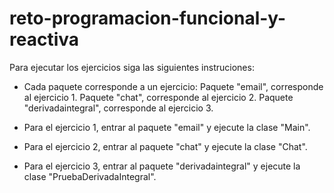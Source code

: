 # reto-programacion-funcional-y-reactiva

Para ejecutar los ejercicios siga las siguientes instruciones:

* Cada paquete corresponde a un ejercicio: Paquete "email", corresponde al ejercicio 1. Paquete "chat", corresponde al ejercicio 2. Paquete "derivadaintegral", corresponde al ejercicio 3.

* Para el ejercicio 1, entrar al paquete "email" y ejecute la clase "Main".
* Para el ejercicio 2, entrar al paquete "chat" y ejecute la clase "Chat".
* Para el ejercicio 3, entrar al paquete "derivadaintegral" y ejecute la clase "PruebaDerivadaIntegral".
